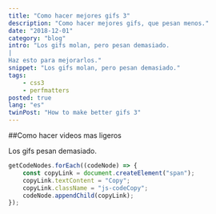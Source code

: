 ```yaml
---
title: "Como hacer mejores gifs 3"
description: "Como hacer mejores gifs, que pesan menos."
date: "2018-12-01"
category: "blog"
intro: "Los gifs molan, pero pesan demasiado.
|
Haz esto para mejorarlos."
snippet: "Los gifs molan, pero pesan demasiado."
tags:
    - css3
    - perfmatters
posted: true
lang: "es"
twinPost: "How to make better gifs 3"
---
```


##Como hacer videos mas ligeros

Los gifs pesan demasiado.

```javascript
getCodeNodes.forEach((codeNode) => {
    const copyLink = document.createElement("span");
    copyLink.textContent = "Copy";
    copyLink.className = "js-codeCopy";
    codeNode.appendChild(copyLink);
});
```
